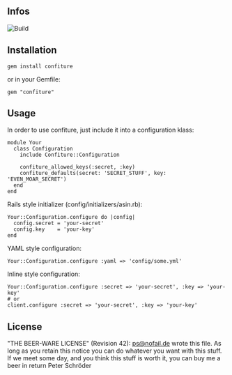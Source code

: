 ## Infos

![Build](https://travis-ci.org/phoet/confiture.png "Build")

## Installation

    gem install confiture

or in your Gemfile:

    gem "confiture"

## Usage

In order to use confiture, just include it into a configuration klass:

    module Your
      class Configuration
        include Confiture::Configuration
        
        confiture_allowed_keys(:secret, :key)
        confiture_defaults(secret: 'SECRET_STUFF', key: 'EVEN_MOAR_SECRET')
      end
    end

Rails style initializer (config/initializers/asin.rb):

    Your::Configuration.configure do |config|
      config.secret = 'your-secret'
      config.key    = 'your-key'
    end

YAML style configuration:

    Your::Configuration.configure :yaml => 'config/some.yml'

Inline style configuration:

    Your::Configuration.configure :secret => 'your-secret', :key => 'your-key'
    # or
    client.configure :secret => 'your-secret', :key => 'your-key'

## License

"THE BEER-WARE LICENSE" (Revision 42):
[ps@nofail.de](mailto:ps@nofail.de) wrote this file. As long as you retain this notice you
can do whatever you want with this stuff. If we meet some day, and you think
this stuff is worth it, you can buy me a beer in return Peter Schröder
